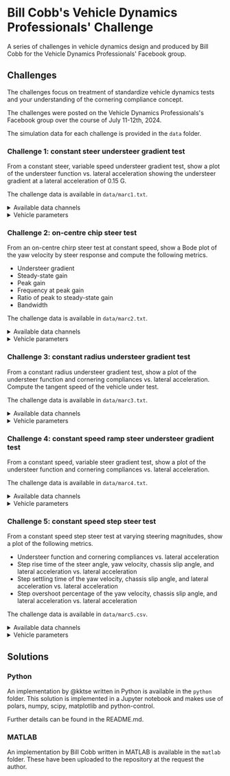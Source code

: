 # Bill Cobb's Vehicle Dynamics Professionals' Challenge

A series of challenges in vehicle dynamics design and produced by Bill Cobb for
the Vehicle Dynamics Professionals' Facebook group.

## Challenges

The challenges focus on treatment of standardize vehicle dynamics tests and
your understanding of the cornering compliance concept.

The challenges were posted on the Vehicle Dynamics Professionals's Facebook
group over the course of July 11-12th, 2024.

The simulation data for each challenge is provided in the `data` folder.

### Challenge 1: constant steer understeer gradient test

From a constant steer, variable speed understeer gradient test, show a plot of
the understeer function vs. lateral acceleration showing the understeer
gradient at a lateral acceleration of 0.15 G.

The challenge data is available in `data/marc1.txt`.

<details>
<summary>Available data channels</summary>

| Time | Lat. Accel. | Run # | Chassis slip angle | Vehicle speed | Steering wheel angle | Yaw Velocity |
| :--: | :---------: | :---: | :----------------: | :-----------: | :------------------: | :----------: |
|  ✅  |     ❌      |  ❌   |         ❌         |      ✅       |          ❌          |      ✅      |

</details>

<details>
<summary>Vehicle parameters</summary>

| Parameter | Value | Unit |
| --------- | ----- | ---- |
| Wheelbase | 2745  | mm   |

</details>

### Challenge 2: on-centre chip steer test

From an on-centre chirp steer test at constant speed, show a Bode plot of the
yaw velocity by steer response and compute the following metrics.

- Understeer gradient
- Steady-state gain
- Peak gain
- Frequency at peak gain
- Ratio of peak to steady-state gain
- Bandwidth

The challenge data is available in `data/marc2.txt`.

<details>
<summary>Available data channels</summary>

| Time | Lat. Accel. | Run # | Chassis slip angle | Vehicle speed | Steering wheel angle | Yaw Velocity |
| :--: | :---------: | :---: | :----------------: | :-----------: | :------------------: | :----------: |
|  ✅  |     ❌      |  ❌   |         ❌         |      ✅       |          ✅          |      ✅      |

</details>

<details>
<summary>Vehicle parameters</summary>

| Parameter      | Value | Unit |
| -------------- | ----- | ---- |
| Wheelbase      | 2745  | mm   |
| Steering ratio | 20    | -    |
| Mass, front    | 1000  | kg   |
| Mass, rear     | 600   | kg   |

</details>

### Challenge 3: constant radius understeer gradient test

From a constant radius understeer gradient test, show a plot of the understeer
function and cornering compliances vs. lateral acceleration. Compute the
tangent speed of the vehicle under test.

The challenge data is available in `data/marc3.txt`.

<details>
<summary>Available data channels</summary>

| Time | Lat. Accel. | Run # | Chassis slip angle | Vehicle speed | Steering wheel angle | Yaw Velocity |
| :--: | :---------: | :---: | :----------------: | :-----------: | :------------------: | :----------: |
|  ✅  |     ✅      |  ✅   |         ✅         |      ✅       |          ✅          |      ✅      |

</details>

<details>
<summary>Vehicle parameters</summary>

| Parameter      | Value | Unit |
| -------------- | ----- | ---- |
| Wheelbase      | 2745  | mm   |
| Steering ratio | 20    | -    |
| Mass, front    | 1000  | kg   |
| Mass, rear     | 600   | kg   |

</details>

### Challenge 4: constant speed ramp steer understeer gradient test

From a constant speed, variable steer gradient test, show a plot of the
understeer function and cornering compliances vs. lateral acceleration.

The challenge data is available in `data/marc4.txt`.

<details>
<summary>Available data channels</summary>

| Time | Lat. Accel. | Run # | Chassis slip angle | Vehicle speed | Steering wheel angle | Yaw Velocity |
| :--: | :---------: | :---: | :----------------: | :-----------: | :------------------: | :----------: |
|  ✅  |     ✅      |  ❌   |         ❌         |      ✅       |          ✅          |      ❌      |

</details>

<details>
<summary>Vehicle parameters</summary>

| Parameter      | Value | Unit |
| -------------- | ----- | ---- |
| Wheelbase      | 1745  | mm   |
| Steering ratio | 5     | -    |
| Mass, front    | 80    | kg   |
| Mass, rear     | 120   | kg   |

</details>

### Challenge 5: constant speed step steer test

From a constant speed step steer test at varying steering magnitudes, show a
plot of the following metrics.

- Understeer function and cornering compliances vs. lateral acceleration
- Step rise time of the steer angle, yaw velocity, chassis slip angle, and lateral acceleration vs. lateral acceleration
- Step settling time of the yaw velocity, chassis slip angle, and lateral acceleration vs. lateral acceleration
- Step overshoot percentage of the yaw velocity, chassis slip angle, and lateral acceleration vs. lateral acceleration

The challenge data is available in `data/marc5.csv`.

<details>
<summary>Available data channels</summary>

| Time | Lat. Accel. | Run # | Chassis slip angle | Vehicle speed | Steering wheel angle | Yaw Velocity |
| :--: | :---------: | :---: | :----------------: | :-----------: | :------------------: | :----------: |
|  ✅  |     ✅      |  ✅   |         ✅         |      ✅       |          ✅          |      ✅      |

</details>

<details>
<summary>Vehicle parameters</summary>

| Parameter      | Value | Unit |
| -------------- | ----- | ---- |
| Wheelbase      | 2745  | mm   |
| Steering ratio | 20    | -    |
| Mass, front    | 1000  | kg   |
| Mass, rear     | 600   | kg   |

</details>

## Solutions

### Python

An implementation by @kktse written in Python is available in the `python`
folder. This solution is implemented in a Jupyter notebook and makes use of
polars, numpy, scipy, matplotlib and python-control.

Further details can be found in the README.md.

### MATLAB

An implementation by Bill Cobb written in MATLAB is available in the `matlab`
folder. These have been uploaded to the repository at the request the author.
